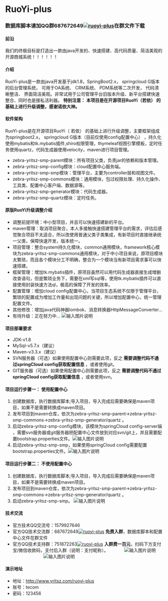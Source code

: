 # RuoYi-plus
### 数据库脚本请加QQ群687672649<a target="_blank" href="https://jq.qq.com/?_wv=1027&k=5eBNzMW"><img border="0" src="//pub.idqqimg.com/wpa/images/group.png" alt="ruoyi-plus" title="ruoyi-plus"></a>在群文件下载
#### 前沿
我们的终极目标是打造出一款由java开发的、快速搭建、高代码质量、简洁美观的开源商城系统！！！！！！
#### 介绍
RuoYi-plus是一款由java开发基于jdk1.8，SpringBoot2.x， springcloud G版本的后台管理系统， 可用于OA系统、 CRM系统、 PDM系统等二次开发， 代码清晰整洁、 界面简洁美观。非常试用于公司管理平台旧版本升级、新平台搭建快速整合、同时也是接私活利器。
**特别注意： 本项目是在开源项目RuoYi（若依） 的基础上进行升级调整，感谢诺依大神。** 
#### 软件架构
RuoYi-plus是在开源项目RuoYi（ 若依） 的基础上进行升级调整，主要框架组成为springboot2.x， springcloud G版本（目前仅使用config配置中心） ，持久化使用mybatis和tk.mybatis插件,shiro权限管理，thymeleaf视图引擎模板，定时任务使用quartz，代码生成器使用velocity，maven进行项目管理。

- zebra-yritsz-smp-parent模块：所有项目父类，负责jar的依赖和版本管理。
- zebra-yritsz-smp-config模块：cloud配置中心服务端。
- zebra-yritsz-smp-smp模块：管理平台，主要为controller层和视图文件。
- zebra-yritsz-smp-commons模块：通用模块，包过权限处理、持久化操作、工具类、配置中心客户端、数据源等。
- zebra-yritsz-smp-generator模块：代码生成器。
- zebra-yritsz-smp-quartz模块：定时任务。

#### 原版RuoYi升级调整介绍
- 调整前提环境：中小型项目，并且可以快速搭建新的平台。
- maven管理：取消项目聚合，本人多接触快速搭建管理平台的需求，评估后感觉聚合项目不太适合，所以改使用普通父类子类集成，有新项目时直接继承统一父类，保障快速开发，版本统一。
- 项目管理：整合system持久化模块，common通用模块，framework核心模块为zebra-yritsz-smp-commons通用模块，对于中小项目来说，原项目模块太繁琐，而且各个模块分工不明确，整合为一个模块当有新项目需求事可以快速搭建。
- 框架管理：增加tk.mybatis插件，原项目虽然可以用代码生成器直接生成增删改查语句，但是繁琐业务下，需要在xml写sql等，使用tk.mybatis插件可以直接使用封装快速方法ql，极高的保障了开发的效率。
- 配置管理：增加cloud config配置中心，当项目生态系统不仅限于管理平台，繁琐的配置成为增加工作量和出现问题的关键，所以增加配置中心，统一管理配置文件。
- 其他修改：增加java代码神器lombok、消息转换器HttpMessageConverter...
- 有待升级：正在努力中...
![输入图片说明](https://images.gitee.com/uploads/images/2019/0714/135757_cbf2decc_2038874.jpeg "1562921075(1).jpg")

#### 项目部署要求
- JDK-v1.8
- MySql-v5.7.x（建议）
- Maven-v3.3.x（建议）
- SVN服务器（可选）如果使用配置中心则需要此项，反之 **需要调整代码不通过springCloud config获取配置信息** ，或者使用git。
- GIT服务器（可选）如果使用配置中心则需要此项，反之 **需要调整代码不通过springCloud config获取配置信息** ，或者使用svn。

#### 项目运行步骤一： **使用配置中心** 
1. 创建数据库，执行数据库脚本;导入项目，导入完成后需要确保是maven项目，如果不是需要转换成maven项目。
2. 发布项目到maven仓库，依次为zebra-yritsz-smp-parent->zebra-yritsz-smp-commons->zebra-yritsz-smp-generator/quartz 。
3. 启动zebra-yritsz-smp-config模块，该模块为springCloud config-server端 ，需要svn服务器或git服务器把配置中心文件放到对应svn/git上，并且需要配置bootstrap.properties文件。![输入图片说明](https://images.gitee.com/uploads/images/2019/0715/134215_78272869_2038874.jpeg "1563169313(1).jpg")
4. 启动zebra-yritsz-smp-smp，如果使用springCloud config需要配置bootstrap.properties文件。![输入图片说明](https://images.gitee.com/uploads/images/2019/0715/135500_380c9fc3_2038874.jpeg "1563170081(1).jpg")

#### 项目运行步骤二： **不使用配置中心** 
1. 创建数据库，执行数据库脚本;导入项目，导入完成后需要确保是maven项目，如果不是需要转换成maven项目。
2. 发布项目到maven仓库，依次为zebra-yritsz-smp-parent->zebra-yritsz-smp-commons->zebra-yritsz-smp-generator/quartz 。
4. 启动zebra-yritsz-smp-smp。
![输入图片说明](https://images.gitee.com/uploads/images/2019/0716/092738_c32e9535_2038874.jpeg "1563239374(1).jpg")

#### 技术交流
- 官方技术QQ交流号：1579927646
- 官方QQ技术交流群：687672649<a target="_blank" href="https://jq.qq.com/?_wv=1027&k=5eBNzMW"><img border="0" src="//pub.idqqimg.com/wpa/images/group.png" alt="ruoyi-plus" title="ruoyi-plus"></a> **免费入群**，数据库脚本和配置中心文件在群文件 
- 官方QQ技术支持群：751872263<a target="_blank" href="https://jq.qq.com/?_wv=1027&k=5wYOaQe
"><img border="0" src="//pub.idqqimg.com/wpa/images/group.png" alt="ruoyi-plus" title="ruoyi-plus"></a> **入群费一百元**，扫码下方支付宝/微信收款码，支付后入群（说明：支付昵称）。
&nbsp;&nbsp;&nbsp;&nbsp;&nbsp;&nbsp;&nbsp;&nbsp;&nbsp;&nbsp;&nbsp;&nbsp;![输入图片说明](https://images.gitee.com/uploads/images/2019/0716/152104_06096d89_2038874.jpeg "微信图片_20190716151916.jpg")&nbsp;&nbsp;&nbsp;&nbsp;&nbsp;&nbsp;&nbsp;&nbsp;&nbsp;&nbsp;&nbsp;&nbsp;&nbsp;&nbsp;&nbsp;&nbsp;&nbsp;&nbsp;&nbsp;&nbsp;&nbsp;&nbsp;&nbsp;&nbsp;
![输入图片说明](https://images.gitee.com/uploads/images/2019/0716/152628_a5952a05_2038874.png "微信图片_20190716151912.png")

#### 演示地址
- 地址：http://www.yritsz.com/ruoyi-plus
- 账号：tecom 
- 密码：123456
